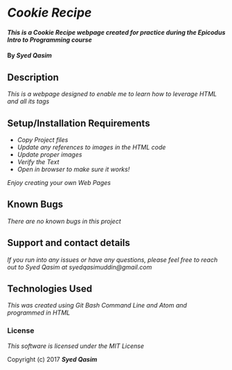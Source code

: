 # _Cookie Recipe_

#### _This is a Cookie Recipe webpage created for practice during the Epicodus Intro to Programming course_

#### By _**Syed Qasim**_

## Description

_This is a webpage designed to enable me to learn how to leverage HTML and all its tags_

## Setup/Installation Requirements

* _Copy Project files_
* _Update any references to images in the HTML code_
* _Update proper images_
* _Verify the Text_
* _Open in browser to make sure it works!_

_Enjoy creating your own Web Pages_

## Known Bugs

_There are no known bugs in this project_

## Support and contact details

_If you run into any issues or have any questions, please feel free to reach out to Syed Qasim at syedqasimuddin@gmail.com_

## Technologies Used

_This was created using Git Bash Command Line and Atom and programmed in HTML_

### License

*This software is licensed under the MIT License*

Copyright (c) 2017 **_Syed Qasim_**
